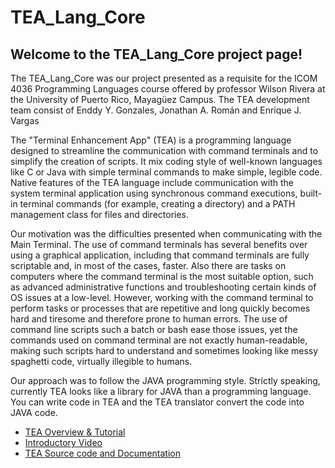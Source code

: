 # TEA_Lang_Core
## Welcome to the TEA_Lang_Core project page!

The TEA_Lang_Core was our project presented as a requisite for the ICOM 4036 Programming Languages course offered by professor Wilson Rivera at the University of Puerto Rico, Mayagüez Campus. The TEA development team consist of Enddy Y. Gonzales, Jonathan A. Román and Enrique J. Vargas

The "Terminal Enhancement App" (TEA) is a programming language designed to streamline the communication with command terminals and to simplify the creation of scripts. It mix coding style of well-known languages like C or Java with simple terminal commands to make simple, legible code. Native features of the TEA language include communication with the system terminal application using synchronous command executions, built-in terminal commands (for example, creating a directory) and a PATH management class for files and directories.

Our motivation was the difficulties presented when communicating with the Main Terminal. The use of command terminals has several benefits over using a graphical application, including that command terminals are fully scriptable and, in most of the cases, faster.  Also there are tasks on computers where the command terminal is the most suitable option, such as advanced administrative functions and troubleshooting certain kinds of OS issues at a low-level. However, working with the command terminal to perform tasks or processes that are repetitive and long quickly becomes hard and tiresome and therefore prone to human errors.  The use of command line scripts such a batch or bash ease those issues, yet the commands used on command terminal are not exactly human-readable, making such scripts hard to understand and sometimes looking like messy spaghetti code, virtually illegible to humans.

Our approach was to follow the JAVA programming style. Strictly speaking, currently TEA looks like a library for JAVA than a programming language. You can write code in TEA and the TEA translator convert the code into JAVA code.

* [TEA Overview & Tutorial](https://docs.google.com/a/upr.edu/document/d/1_t_hck1C5Hde5yFHHVj8pMKImNRoB4vDbA8avI2_WQk/edit?usp=sharing)
* [Introductory Video](https://youtu.be/bdJGJCtv2BA)
*  [TEA Source code and Documentation](https://github.com/xTrot/TEA_Lang_Core.git)

